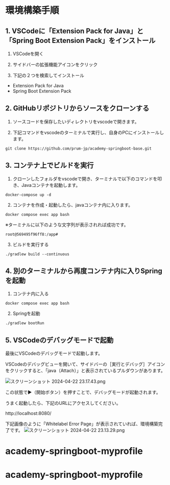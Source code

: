 # 環境構築手順

## 1. VSCodeに「Extension Pack for Java」と「Spring Boot Extension Pack」をインストール

 1. VSCodeを開く

 2. サイドバーの拡張機能アイコンをクリック

 3. 下記の２つを検索してインストール

- Extension Pack for Java
- Spring Boot Extension Pack

## 2. GitHubリポジトリからソースをクローンする

1. ソースコードを保存したいディレクトリをvscodeで開きます。

2. 下記コマンドをvscodeのターミナルで実行し、自身のPCにインストールします。
```
git clone https://github.com/prum-jp/academy-springboot-base.git
```

## 3. コンテナ上でビルドを実行

1. クローンしたフォルダをvscodeで開き、ターミナルで以下のコマンドを叩き、Javaコンテナを起動します。
```
docker-compose up -d
```

2. コンテナを作成・起動したら、javaコンテナ内に入ります。
```
docker compose exec app bash
```
※ターミナルに以下のような文字列が表示されれば成功です。

`root@569495f96ff8:/app#`

3. ビルドを実行する
```
./gradlew build --continuous
```

## 4. 別のターミナルから再度コンテナ内に入りSpringを起動

1. コンテナ内に入る
```
docker compose exec app bash
```

2. Springを起動
```
./gradlew bootRun
```

## 5. VSCodeのデバッグモードで起動

最後にVSCodeのデバッグモードで起動します。

VSCodeのデバッグビューを開いて、サイドバーの［実行とデバッグ］アイコンをクリックすると、「java（Attach）」と表示されているプルダウンがあります。

![スクリーンショット 2024-04-22 23.17.43.png](https://qiita-image-store.s3.ap-northeast-1.amazonaws.com/0/3744277/7b7d9cc9-9cf6-294f-d87f-2768b143b445.png)


この状態で▶️（開始ボタン）を押すことで、デバッグモードが起動されます。

うまく起動したら、下記のURLにアクセスしてください。

http://localhost:8080/


下記画像のように「Whitelabel Error Page」が表示されていれば、環境構築完了です。
![スクリーンショット 2024-04-22 23.13.29.png](https://qiita-image-store.s3.ap-northeast-1.amazonaws.com/0/3744277/29986c70-eaf3-31b1-6b4d-6ae98390f38f.png)
# academy-springboot-myprofile
# academy-springboot-myprofile
